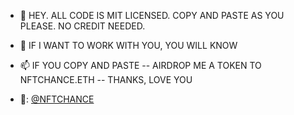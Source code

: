- 👋 HEY. ALL CODE IS MIT LICENSED. COPY AND PASTE AS YOU PLEASE. NO CREDIT NEEDED.

- 🌱 IF I WANT TO WORK WITH YOU, YOU WILL KNOW 

- 📫 IF YOU COPY AND PASTE -- AIRDROP ME A TOKEN TO NFTCHANCE.ETH -- THANKS, LOVE YOU

- 💬: [@NFTCHANCE](https://twitter.com/nftchance)

<!--
**nftchance/nftchance** is a ✨ _special_ ✨ repository because its `README.md` (this file) appears on your GitHub profile.

Here are some ideas to get you started:

- 🔭 I’m currently working on ...
- 🌱 I’m currently learning ...
- 👯 I’m looking to collaborate on ...
- 🤔 I’m looking for help with ...
- 💬 Ask me about ...
- 📫 How to reach me: ...
- 😄 Pronouns: ...
- ⚡ Fun fact: ...
-->
